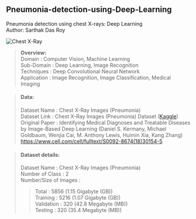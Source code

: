 ## Pneumonia-detection-using-Deep-Learning
Pneumonia detection using chest X-rays: Deep Learning <br /> 
Author: Sarthak Das Roy

![Chest X-Ray](https://user-images.githubusercontent.com/48868854/78462200-c42bdd80-76c7-11ea-8c6d-857debe39c6f.png)

> __Overview:__  
> Domain             : Computer Vision, Machine Learning <br /> 
> Sub-Domain         : Deep Learning, Image Recognition <br />
> Techniques         : Deep Convolutional Neural Network <br />
> Application        : Image Recognition, Image Classification, Medical Imaging <br />

> #### Data:  
> Dataset Name     : Chest X-Ray Images (Pneumonia) <br /> 
> Dataset Link     : Chest X-Ray Images (Pneumonia) Dataset ([Kaggle](https://www.kaggle.com/paultimothymooney/chest-xray-pneumonia)) <br /> 
> Original Paper   : Identifying Medical Diagnoses and Treatable Diseases by Image-Based Deep Learning
                   (Daniel S. Kermany, Michael Goldbaum, Wenjia Cai, M. Anthony Lewis, Huimin Xia, Kang Zhang)
                   https://www.cell.com/cell/fulltext/S0092-8674(18)30154-5 <br /> 

> #### Dataset details:
> Dataset Name            : Chest X-Ray Images (Pneumonia) <br /> 
> Number of Class         : 2 <br /> 
> Number/Size of Images   :  <br /> 
>> Total      : 5856 (1.15 Gigabyte (GB)) <br /> 
>> Training   : 5216 (1.07 Gigabyte (GB)) <br /> 
>> Validation : 320  (42.8 Megabyte (MB)) <br /> 
>> Testing    : 320  (35.4 Megabyte (MB)) <br /> 
